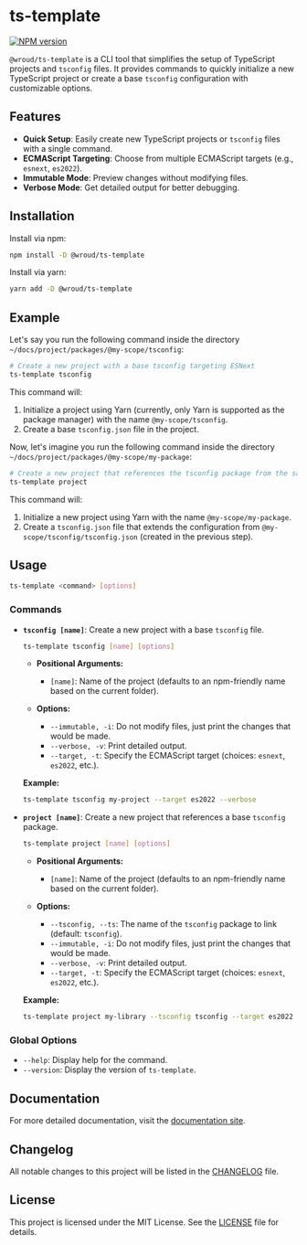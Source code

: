 # ts-template

[![NPM version][npm]][npm-url]

[npm]: https://img.shields.io/npm/v/@wroud/ts-template.svg
[npm-url]: https://npmjs.com/package/@wroud/ts-template

`@wroud/ts-template` is a CLI tool that simplifies the setup of TypeScript projects and `tsconfig` files. It provides commands to quickly initialize a new TypeScript project or create a base `tsconfig` configuration with customizable options.

## Features

- **Quick Setup**: Easily create new TypeScript projects or `tsconfig` files with a single command.
- **ECMAScript Targeting**: Choose from multiple ECMAScript targets (e.g., `esnext`, `es2022`).
- **Immutable Mode**: Preview changes without modifying files.
- **Verbose Mode**: Get detailed output for better debugging.

## Installation

Install via npm:

```bash
npm install -D @wroud/ts-template
```

Install via yarn:

```bash
yarn add -D @wroud/ts-template
```

## Example

Let's say you run the following command inside the directory `~/docs/project/packages/@my-scope/tsconfig`:

```bash
# Create a new project with a base tsconfig targeting ESNext
ts-template tsconfig
```

This command will:

1. Initialize a project using Yarn (currently, only Yarn is supported as the package manager) with the name `@my-scope/tsconfig`.
2. Create a base `tsconfig.json` file in the project.

Now, let's imagine you run the following command inside the directory `~/docs/project/packages/@my-scope/my-package`:

```bash
# Create a new project that references the tsconfig package from the same scope
ts-template project
```

This command will:

1. Initialize a new project using Yarn with the name `@my-scope/my-package`.
2. Create a `tsconfig.json` file that extends the configuration from `@my-scope/tsconfig/tsconfig.json` (created in the previous step).

## Usage

```bash
ts-template <command> [options]
```

### Commands

- **`tsconfig [name]`**: Create a new project with a base `tsconfig` file.

  ```bash
  ts-template tsconfig [name] [options]
  ```

  - **Positional Arguments:**

    - `[name]`: Name of the project (defaults to an npm-friendly name based on the current folder).

  - **Options:**
    - `--immutable, -i`: Do not modify files, just print the changes that would be made.
    - `--verbose, -v`: Print detailed output.
    - `--target, -t`: Specify the ECMAScript target (choices: `esnext`, `es2022`, etc.).

  **Example:**

  ```bash
  ts-template tsconfig my-project --target es2022 --verbose
  ```

- **`project [name]`**: Create a new project that references a base `tsconfig` package.

  ```bash
  ts-template project [name] [options]
  ```

  - **Positional Arguments:**

    - `[name]`: Name of the project (defaults to an npm-friendly name based on the current folder).

  - **Options:**
    - `--tsconfig, --ts`: The name of the `tsconfig` package to link (default: `tsconfig`).
    - `--immutable, -i`: Do not modify files, just print the changes that would be made.
    - `--verbose, -v`: Print detailed output.
    - `--target, -t`: Specify the ECMAScript target (choices: `esnext`, `es2022`, etc.).

  **Example:**

  ```bash
  ts-template project my-library --tsconfig tsconfig --target es2022 --immutable
  ```

### Global Options

- `--help`: Display help for the command.
- `--version`: Display the version of `ts-template`.

## Documentation

For more detailed documentation, visit the [documentation site](https://wroud.dev).

## Changelog

All notable changes to this project will be listed in the [CHANGELOG](./CHANGELOG.md) file.

## License

This project is licensed under the MIT License. See the [LICENSE](./LICENSE) file for details.
